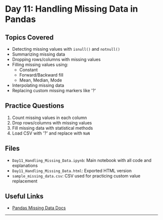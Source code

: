 
#  Day 11: Handling Missing Data in Pandas

##  Topics Covered
- Detecting missing values with `isnull()` and `notnull()`
- Summarizing missing data
- Dropping rows/columns with missing values
- Filling missing values using:
  - Constant
  - Forward/Backward fill
  - Mean, Median, Mode
- Interpolating missing data
- Replacing custom missing markers like '?'

##  Practice Questions
1. Count missing values in each column
2. Drop rows/columns with missing values
3. Fill missing data with statistical methods
4. Load CSV with '?' and replace with `NaN`

##  Files
- `Day11_Handling_Missing_Data.ipynb`: Main notebook with all code and explanations
- `Day11_Handling_Missing_Data.html`: Exported HTML version
- `sample_missing_data.csv`: CSV used for practicing custom value replacement

##  Useful Links
- [Pandas Missing Data Docs](https://pandas.pydata.org/pandas-docs/stable/user_guide/missing_data.html)

---

